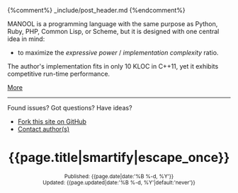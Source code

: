 {%comment%} _include/post_header.md {%endcomment%}

<!-- begin post header -->

<aside markdown="1" class="right">

MANOOL is a programming language with the same purpose as Python, Ruby, PHP, Common Lisp, or Scheme, but it is designed with one central idea in mind:
  * to maximize the _expressive power_ / _implementation complexity_ ratio.

The author's implementation fits in only 10 KLOC in C++11, yet it exhibits competitive run-time performance.

[More](/ "manool.org home")

-----

Found issues? Got questions? Have ideas?
  * [Fork this site on GitHub](https://github.com/rusini/manool/tree/gh-pages "manool.org publishing source on GitHub")
  * [Contact author(s)](mailto:info@manool.org "info@manool.org")

</aside>

<header>
  <h1 id="start">{{page.title|smartify|escape_once}}</h1>
  <div class="right"><small>Published: <time datetime="{{page.date|date:'%F'}}">{{page.date|date:'%B %-d, %Y'}}</time></small></div>
  <div class="right"><small>Updated: <time datetime="{{page.updated|date:'%F'}}">{{page.updated|date:'%B %-d, %Y'|default:'never'}}</time></small></div>
</header>

<!-- end post header -->
